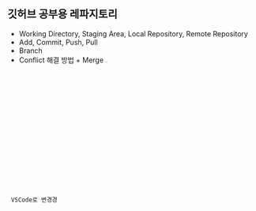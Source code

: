 ## 깃허브 공부용 레파지토리

- Working Directory, Staging Area, Local Repository, Remote Repository
- Add, Commit, Push, Pull
- Branch
- Conflict 해결 방법 + Merge

<code>
<!DOCTYPE html>

<html lang="en">

<head>

<meta charset="utf-8">
<meta http-equiv="X-UA-Compatible" content="IE=edge">
<meta name="viewport" content="width=device-width, intitial-scale=1.0">



<title> 커밋 충돌유도 </title>


</head>

<body>

<p> VSCode로 변경경</p>

</body>

</html>
</code>
